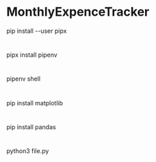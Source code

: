 # MonthlyExpenceTracker

pip install --user pipx
#
pipx install pipenv
#
pipenv shell
#
pip install matplotlib
#
pip install pandas
#
python3 file.py
